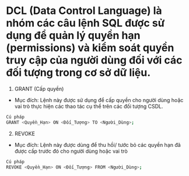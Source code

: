 # DCL (Data Control Language) là nhóm các câu lệnh SQL được sử dụng để quản lý quyền hạn (permissions) và kiểm soát quyền truy cập của người dùng đối với các đối tượng trong cơ sở dữ liệu.

1. GRANT (Cấp quyền)

- Mục đích: Lệnh này được sử dụng để cấp quyền cho người dùng hoặc vai trò thực hiện các thao tác cụ thể trên các đối tượng CSDL.

```bash
Cú pháp
GRANT <Quyền_Hạn> ON <Đối_Tượng> TO <Người_Dùng>;
```

2. REVOKE

- Mục đích: Lệnh này được dùng để thu hồi/ tước bỏ các quyền hạn đã được cấp trước đó cho người dùng hoặc vai trò

```bash
Cú pháp
REVOKE <Quyền_Hạn> ON <Đối_Tượng> FROM <Người_Dùng>;
```
